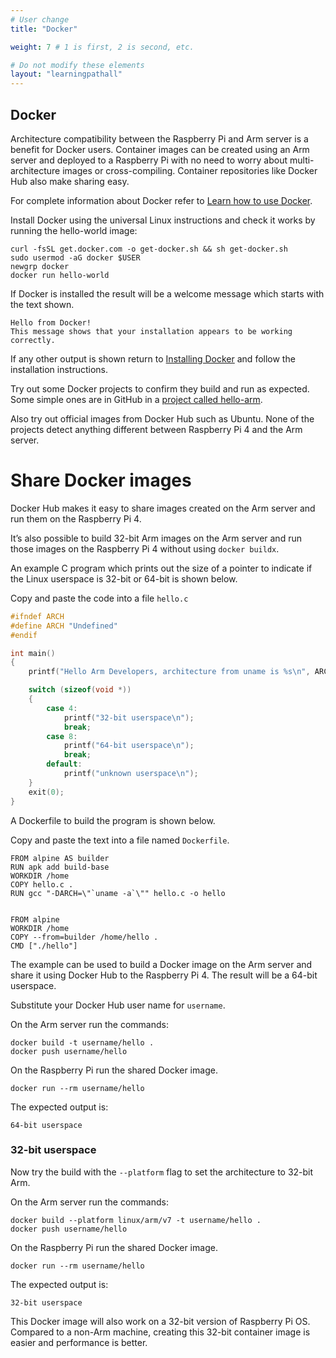 ```yaml
---
# User change
title: "Docker"

weight: 7 # 1 is first, 2 is second, etc.

# Do not modify these elements
layout: "learningpathall"
---
```


## Docker

Architecture compatibility between the Raspberry Pi and Arm server is a benefit for Docker users. Container images can be created using an Arm server and deployed to a Raspberry Pi with no need to worry about multi-architecture images or cross-compiling. Container repositories like Docker Hub also make sharing easy. 

For complete information about Docker refer to [Learn how to use Docker](/learning-paths/cross-platform/docker/).

Install Docker using the universal Linux instructions and check it works by running the hello-world image:

```console
curl -fsSL get.docker.com -o get-docker.sh && sh get-docker.sh
sudo usermod -aG docker $USER
newgrp docker
docker run hello-world
```

If Docker is installed the result will be a welcome message which starts with the text shown.

```output
Hello from Docker!
This message shows that your installation appears to be working correctly.
```

If any other output is shown return to [Installing Docker](/install-tools/docker/) and follow the installation instructions.

Try out some Docker projects to confirm they build and run as expected. Some simple ones are in GitHub in a [project called hello-arm](https://github.com/jasonrandrews/hello-arm). 

Also try out official images from Docker Hub such as Ubuntu. None of the projects detect anything different between Raspberry Pi 4 and the Arm server.

# Share Docker images

Docker Hub makes it easy to share images created on the Arm server and run them on the Raspberry Pi 4. 

It’s also possible to build 32-bit Arm images on the Arm server and run those images on the Raspberry Pi 4 without using `docker buildx`. 

An example C program which prints out the size of a pointer to indicate if the Linux userspace is 32-bit or 64-bit is shown below. 

Copy and paste the code into a file `hello.c`

```C
#ifndef ARCH
#define ARCH "Undefined"
#endif

int main()
{
    printf("Hello Arm Developers, architecture from uname is %s\n", ARCH);

    switch (sizeof(void *))
    {
        case 4:
            printf("32-bit userspace\n");
            break;
        case 8:
            printf("64-bit userspace\n");
            break;
        default:
            printf("unknown userspace\n");
    }
    exit(0);
}
```

A Dockerfile to build the program is shown below. 

Copy and paste the text into a file named `Dockerfile`.

```docker
FROM alpine AS builder
RUN apk add build-base
WORKDIR /home
COPY hello.c .
RUN gcc "-DARCH=\"`uname -a`\"" hello.c -o hello


FROM alpine
WORKDIR /home
COPY --from=builder /home/hello .
CMD ["./hello"]
```

The example can be used to build a Docker image on the Arm server and share it using Docker Hub to the Raspberry Pi 4. The result will be a 64-bit userspace. 

Substitute your Docker Hub user name for `username`.

On the Arm server run the commands:

```console
docker build -t username/hello .
docker push username/hello
```

On the Raspberry Pi run the shared Docker image.

```console
docker run --rm username/hello
```

The expected output is:

```output
64-bit userspace
```

### 32-bit userspace 

Now try the build with the `--platform` flag to set the architecture to 32-bit Arm.

On the Arm server run the commands:

```console
docker build --platform linux/arm/v7 -t username/hello .
docker push username/hello
```

On the Raspberry Pi run the shared Docker image. 

```console
docker run --rm username/hello
```

The expected output is:

```output
32-bit userspace
```

This Docker image will also work on a 32-bit version of Raspberry Pi OS. Compared to a non-Arm machine, creating this 32-bit container image is easier and performance is better.
